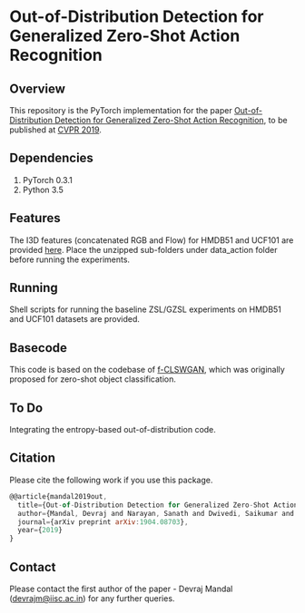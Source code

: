 # Out-of-Distribution Detection for Generalized Zero-Shot Action Recognition

## Overview
This repository is the PyTorch implementation for the paper [Out-of-Distribution Detection for Generalized Zero-Shot Action Recognition](https://arxiv.org/abs/1904.08703), to be published at [CVPR 2019](http://cvpr2019.thecvf.com/).

## Dependencies
1. PyTorch 0.3.1
2. Python 3.5

## Features
The I3D features (concatenated RGB and Flow) for HMDB51 and UCF101 are provided [here](https://drive.google.com/open?id=15Fge1p6a4ZZ7ZQCXYzPSFSQXN8XvZrAe). Place the unzipped sub-folders under data_action folder before running the experiments.

## Running
Shell scripts for running the baseline ZSL/GZSL experiments on HMDB51 and UCF101 datasets are provided.

## Basecode
This code is based on the codebase of [f-CLSWGAN](https://www.mpi-inf.mpg.de/departments/computer-vision-and-multimodal-computing/research/zero-shot-learning/feature-generating-networks-for-zero-shot-learning/), which was originally proposed for zero-shot object classification.

## To Do
Integrating the entropy-based out-of-distribution code.

## Citation
Please cite the following work if you use this package.
```javascript
@@article{mandal2019out,
  title={Out-of-Distribution Detection for Generalized Zero-Shot Action Recognition},
  author={Mandal, Devraj and Narayan, Sanath and Dwivedi, Saikumar and Gupta, Vikram and Ahmed, Shuaib and Khan, Fahad Shahbaz and Shao, Ling},
  journal={arXiv preprint arXiv:1904.08703},
  year={2019}
}
```

## Contact 
Please contact the first author of the paper - Devraj Mandal (devrajm@iisc.ac.in) for any further queries.


